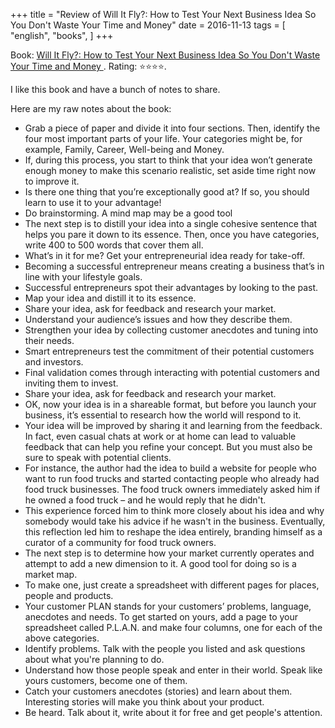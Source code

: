 +++
title = "Review of Will It Fly?: How to Test Your Next Business Idea So You Don't Waste Your Time and Money"
date = 2016-11-13
tags = [
    "english",
    "books",
]
+++

Book: [Will It Fly?: How to Test Your Next Business Idea So You Don't Waste Your Time and Money ](https://www.goodreads.com/review/show/3908836343). Rating: ⭐️⭐️⭐️⭐️.

I like this book and have a bunch of notes to share.

Here are my raw notes about the book:

- Grab a piece of paper and divide it into four sections. Then, identify the four most important parts of your life. Your categories might be, for example, Family, Career, Well-being and Money.
- If, during this process, you start to think that your idea won’t generate enough money to make this scenario realistic, set aside time right now to improve it.
- Is there one thing that you’re exceptionally good at? If so, you should learn to use it to your advantage!
- Do brainstorming. A mind map may be a good tool
- The next step is to distill your idea into a single cohesive sentence that helps you pare it down to its essence. Then, once you have categories, write 400 to 500 words that cover them all.
- What’s in it for me? Get your entrepreneurial idea ready for take-off.
- Becoming a successful entrepreneur means creating a business that’s in line with your lifestyle goals.
- Successful entrepreneurs spot their advantages by looking to the past.
- Map your idea and distill it to its essence.
- Share your idea, ask for feedback and research your market.
- Understand your audience’s issues and how they describe them.
- Strengthen your idea by collecting customer anecdotes and tuning into their needs.
- Smart entrepreneurs test the commitment of their potential customers and investors.
- Final validation comes through interacting with potential customers and inviting them to invest.
- Share your idea, ask for feedback and research your market.
- OK, now your idea is in a shareable format, but before you launch your business, it’s essential to research how the world will respond to it.
- Your idea will be improved by sharing it and learning from the feedback. In fact, even casual chats at work or at home can lead to valuable feedback that can help you refine your concept. But you must also be sure to speak with potential clients.
- For instance, the author had the idea to build a website for people who want to run food trucks and started contacting people who already had food truck businesses. The food truck owners immediately asked him if he owned a food truck – and he would reply that he didn't.
- This experience forced him to think more closely about his idea and why somebody would take his advice if he wasn't in the business. Eventually, this reflection led him to reshape the idea entirely, branding himself as a curator of a community for food truck owners.
- The next step is to determine how your market currently operates and attempt to add a new dimension to it. A good tool for doing so is a market map.
- To make one, just create a spreadsheet with different pages for places, people and products.
- Your customer PLAN stands for your customers’ problems, language, anecdotes and needs. To get started on yours, add a page to your spreadsheet called P.L.A.N. and make four columns, one for each of the above categories.
- Identify problems. Talk with the people you listed and ask questions about what you're planning to do.
- Understand how those people speak and enter in their world. Speak like yours customers, become one of them.
- Catch your customers anecdotes (stories) and learn about them. Interesting stories will make you think about your product.
- Be heard. Talk about it, write about it for free and get people's attention.
